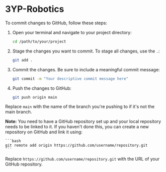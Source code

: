 # 3YP-Robotics

To commit changes to GitHub, follow these steps:

1. Open your terminal and navigate to your project directory:

    ```bash
    cd /path/to/your/project
    ```

2. Stage the changes you want to commit. To stage all changes, use the `.`:

    ```bash
    git add .
    ```

3. Commit the changes. Be sure to include a meaningful commit message:

    ```bash
    git commit -m "Your descriptive commit message here"
    ```

4. Push the changes to GitHub:

    ```bash
    git push origin main
    ```

Replace `main` with the name of the branch you're pushing to if it's not the main branch.

**Note:** You need to have a GitHub repository set up and your local repository needs to be linked to it. If you haven't done this, you can create a new repository on GitHub and link it using:

    ```bash
    git remote add origin https://github.com/username/repository.git
    ```

Replace `https://github.com/username/repository.git` with the URL of your GitHub repository.

